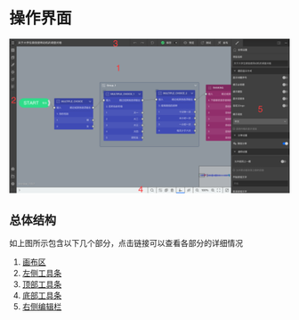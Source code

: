 # 操作界面

<img src='./images/layout.png' width='1000'>

## 总体结构
如上图所示包含以下几个部分，点击链接可以查看各部分的详细情况
1. [画布区](./canvas.md)
2. [左侧工具条](./toolbar.md)
3. [顶部工具条](./navbar.md)
4. [底部工具条](./footbar.md)
5. [右侧编辑栏](./sidebar.md)